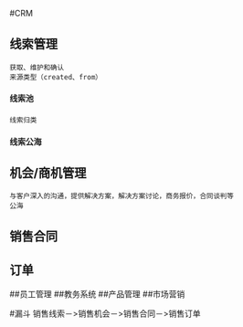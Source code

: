 #CRM
## 线索管理
    获取、维护和确认
    来源类型（created、from）
    
#### 线索池
    线索归类
    
#### 线索公海
    
## 机会/商机管理
    与客户深入的沟通，提供解决方案，解决方案讨论，商务报价，合同谈判等
    公海
## 销售合同
## 订单
##员工管理
##教务系统
##产品管理
##市场营销


#漏斗
    销售线索－>销售机会－>销售合同－>销售订单